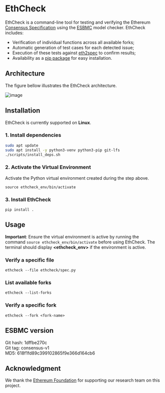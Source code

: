 # EthCheck

EthCheck is a command-line tool for testing and verifying the Ethereum [Consensus Specification](https://github.com/ethereum/consensus-specs) using the [ESBMC](https://github.com/esbmc/esbmc) model checker. EthCheck includes:
- Verification of individual functions across all available forks;
- Automatic generation of test cases for each detected issue;
- Execution of these tests against [eth2spec](https://pypi.org/project/eth2spec/) to confirm results;
- Availability as a [pip package](https://pypi.org/project/ethcheck/0.1.0/) for easy installation.

## Architecture

The figure bellow illustrates the EthCheck architecture.

![image](https://github.com/user-attachments/assets/97a4e08f-b139-4135-a44d-206c6aa84d41)

## Installation
EthCheck is currently supported on **Linux**.

### 1. Install dependencies
```bash
sudo apt update
sudo apt install -y python3-venv python3-pip git-lfs
./scripts/install_deps.sh
```
### 2. Activate the Virtual Environment
Activate the Python virtual environment created during the step above.
```
source ethcheck_env/bin/activate
```
### 3. Install EthCheck
```
pip install .
```

## Usage
**Important**: Ensure the virtual environment is active by running the command ```source ethcheck_env/bin/activate``` before using EthCheck. The terminal should display **\<ethcheck_env\>** if the environment is active.

### Verify a specific file
```
ethcheck --file ethcheck/spec.py
```

### List available forks
```
ethcheck --list-forks
```

### Verify a specific fork
```
ethcheck --fork <fork-name>
```


## ESBMC version
Git hash: 1dffbe270c </br>
Git tag: consensus-v1 </br>
MD5: 618f1fd89c399102865f9e366d164cb6 </br>

## Acknowledgment

We thank the [Ethereum Foundation](https://www.linkedin.com/company/ethereum-foundation/) for supporting our research team on this project.

